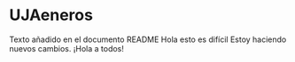 # UJAeneros
Texto añadido en el documento README
Hola esto es difícil
Estoy haciendo nuevos cambios. 
¡Hola a todos!
